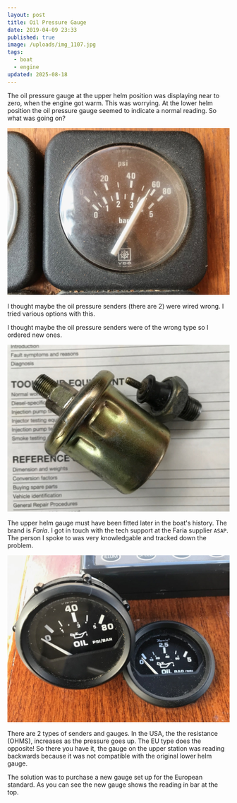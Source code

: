 ```yaml
---
layout: post
title: Oil Pressure Gauge
date: 2019-04-09 23:33
published: true
image: /uploads/img_1107.jpg
tags:
  - boat
  - engine
updated: 2025-08-18
---
```


The oil pressure gauge at the upper helm position was displaying near to zero, when the engine got warm. This was worrying. At the lower helm position the oil pressure gauge seemed to indicate a normal reading. So what was going on?

![Original oil pressure gauge](/uploads/img_1101.jpg "Original oil pressure gauge")

I thought maybe the oil pressure senders (there are 2) were wired wrong. I tried various options with this.

I thought maybe the oil pressure senders were of the wrong type so I ordered new ones.

![2 Oil Pressure senders removed from the engine.](/uploads/img_1244.jpg "2 Oil Pressure senders removed from the engine.")

The upper helm gauge must have been fitted later in the boat's history. The brand is _Faria_. I got in touch with the tech support at the Faria supplier `ASAP`. The person I spoke to was very knowledgable and tracked down the problem.

![New gauge installed with the old US type on the left.](/uploads/img_1266.jpg "New gauge installed with the old US type on the left.")

There are 2 types of senders and gauges. In the USA, the the resistance (OHMS), increases as the pressure goes up. The EU type does the opposite! So there you have it, the gauge on the upper station was reading backwards because it was not compatible with the original lower helm gauge.

The solution was to purchase a new gauge set up for the European standard. As you can see the new gauge shows the reading in bar at the top.
